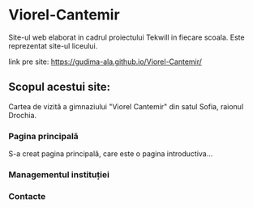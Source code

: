# Viorel-Cantemir
Site-ul web elaborat in cadrul proiectului Tekwill in fiecare scoala. Este reprezentat site-ul liceului.

link pre site: https://gudima-ala.github.io/Viorel-Cantemir/

## Scopul acestui site: 
Cartea de vizită a gimnaziului "Viorel Cantemir" din satul Sofia, raionul Drochia.

### Pagina principală

S-a creat pagina principală, care este o pagina introductiva...

### Managementul instituției

### Contacte
